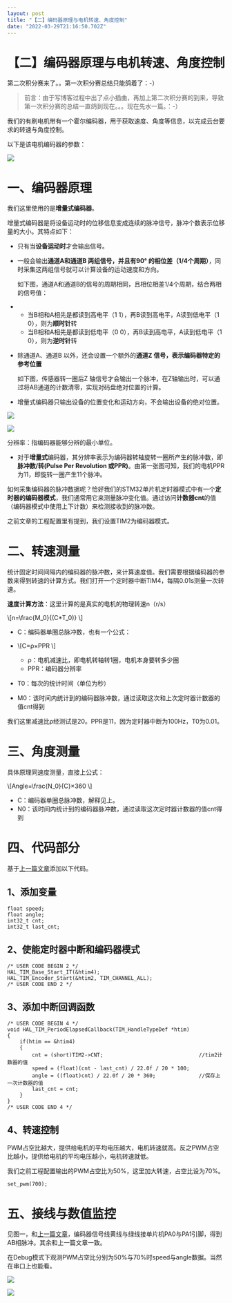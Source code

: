 ```yaml
---
layout: post
title: "【二】编码器原理与电机转速、角度控制"
date: "2022-03-29T21:16:50.702Z"
---
```

【二】编码器原理与电机转速、角度控制
==================

第二次积分赛来了。。第一次积分赛总结只能鸽着了：-）

> 前言：由于写博客过程中出了点小插曲，再加上第二次积分赛的到来，导致第一次积分赛的总结一直鸽到现在。。。现在先水一篇。：-）

我们的有刷电机带有一个霍尔编码器，用于获取速度、角度等信息，以完成云台要求的转速与角度控制。

以下是该电机编码器的参数：

![](https://img2022.cnblogs.com/blog/2791241/202203/2791241-20220329220623819-1120556501.jpg)

一、编码器原理
=======

我们这里使用的是**增量式编码器**。

增量式编码器是将设备运动时的位移信息变成连续的脉冲信号，脉冲个数表示位移量的大小。其特点如下：

*   只有当**设备运动时**才会输出信号。
    
*   一般会输出**通道A和通道B 两组信号，并且有90° 的相位差（1/4个周期）**，同时采集这两组信号就可以计算设备的运动速度和方向。
    
    如下图，通道A和通道B的信号的周期相同，且相位相差1/4个周期，结合两相的信号值：
    
*   *   当B相和A相先是都读到高电平（1 1），再B读到高电平，A读到低电平（1 0），则为**顺时针**转
    *   当B相和A相先是都读到低电平（0 0），再B读到高电平，A读到低电平（1 0），则为**逆时针**转
*   除通道A、通道B 以外，还会设置一个额外的**通道Z 信号，表示编码器特定的参考位置**
    
    如下图，传感器转一圈后Z 轴信号才会输出一个脉冲，在Z轴输出时，可以通过将AB通道的计数清零，实现对码盘绝对位置的计算。
    
*   增量式编码器只输出设备的位置变化和运动方向，不会输出设备的绝对位置。
    

![](https://img2022.cnblogs.com/blog/2791241/202203/2791241-20220329220256959-2098069896.png)

![](https://img2022.cnblogs.com/blog/2791241/202203/2791241-20220329220312828-908806882.png)

分辨率：指编码器能够分辨的最小单位。

*   对于**增量式**编码器，其分辨率表示为编码器转轴旋转一圈所产生的脉冲数，即**脉冲数/转(Pulse Per Revolution 或PPR)**。由第一张图可知，我们的电机PPR为11，即旋转一圈产生11个脉冲。

如何采集编码器的脉冲数据呢？恰好我们的STM32单片机定时器模式中有一个**定时器的编码器模式**，我们通常用它来测量脉冲变化值。通过访问**计数器cnt**的值（编码器模式中使用上下计数）来检测接收到的脉冲数。

之前文章的工程配置里有提到，我们设置TIM2为编码器模式。

二、**转速测量**
==========

统计固定时间间隔内的编码器的脉冲数，来计算速度值。我们需要根据编码器的参数来得到转速的计算方式。我们打开一个定时器中断TIM4，每隔0.01s测量一次转速。

**速度计算方法**：这里计算的是真实的电机的物理转速n（r/s）

\\\[n=\\frac{M\_0}{(C\*T\_0)} \\\]

*   C：编码器单圈总脉冲数，也有一个公式：
    
*   \\\[C=ρ×PPR \\\]
    
    *   ρ：电机减速比，即电机转轴转1圈，电机本身要转多少圈
    *   PPR：编码器分辨率
*   T0：每次的统计时间（单位为秒）
    
*   M0：该时间内统计到的编码器脉冲数，通过读取这次和上次定时器计数器的值cnt得到
    

我们这里减速比ρ经测试是20。PPR是11，因为定时器中断为100Hz，T0为0.01。

三、**角度测量**
==========

具体原理同速度测量，直接上公式：

\\\[Angle=\\frac{N\_0}{C}×360 \\\]

*   C：编码器单圈总脉冲数，解释见上。
*   N0：该时间内统计到的编码器脉冲数，通过读取这次定时器计数器的值cnt得到

四、代码部分
======

基于[上一篇文章](https://www.cnblogs.com/qhwyx/p/16019021.html)添加以下代码。

1、添加变量
------

    float speed;
    float angle;
    int32_t cnt;
    int32_t last_cnt;
    

2、使能定时器中断和编码器模式
---------------

    /* USER CODE BEGIN 2 */
    HAL_TIM_Base_Start_IT(&htim4);
    HAL_TIM_Encoder_Start(&htim2, TIM_CHANNEL_ALL);
    /* USER CODE END 2 */
    

3、添加中断回调函数
----------

    /* USER CODE BEGIN 4 */
    void HAL_TIM_PeriodElapsedCallback(TIM_HandleTypeDef *htim)
    {
        if(htim == &htim4)
        {
            cnt = (short)TIM2->CNT;                               //tim2计数器的值   
            speed = (float)(cnt - last_cnt) / 22.0f / 20 * 100;
            angle = ((float)cnt) / 22.0f / 20 * 360;              //保存上一次计数器的值
            last_cnt = cnt;
        }
    }
    /* USER CODE END 4 */
    

4、转速控制
------

PWM占空比越大，提供给电机的平均电压越大，电机转速就高。反之PWM占空比越小，提供给电机的平均电压越小，电机转速就低。

我们之前工程配置输出的PWM占空比为50%，这里加大转速，占空比设为70%。

    set_pwm(700);
    

五、接线与数值监控
=========

见图一，和[上一篇文章](https://www.cnblogs.com/qhwyx/p/16019021.html)，编码器信号线黄线与绿线接单片机PA0与PA1引脚，得到AB相脉冲。其余和上一篇文章一致。

在Debug模式下观测PWM占空比分别为50%与70%时speed与angle数据。当然在串口上也能看。

![](https://img2022.cnblogs.com/blog/2791241/202203/2791241-20220329220807105-2064839342.png)

![](https://img2022.cnblogs.com/blog/2791241/202203/2791241-20220329220818296-1773831257.png)